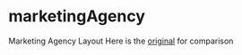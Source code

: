 # marketingAgency

Marketing Agency Layout 
Here is the [original](https://downloadpsd.cc/wp-content/uploads/Clean-One-Page-Website-Theme-PSD.jpg) for comparison